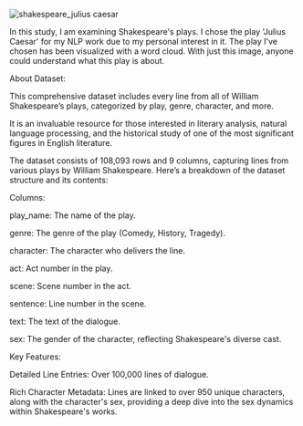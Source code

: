 ![shakespeare_julius caesar](https://github.com/Bilgehanyaylali/NLP_Shakespeare_plays/assets/151865735/3c1d4c0e-c119-4795-a41a-abb5aae48319)


In this study, I am examining Shakespeare's plays. I chose the play 'Julius Caesar' for my NLP work due to my personal interest in it. The play I've chosen has been visualized with a word cloud. With just this image, anyone could understand what this play is about.


About Dataset:

This comprehensive dataset includes every line from all of William Shakespeare’s plays, categorized by play, genre, character, and more.

It is an invaluable resource for those interested in literary analysis, natural language processing, and the historical study of one of the most significant figures in English literature. 

The dataset consists of 108,093 rows and 9 columns, capturing lines from various plays by William Shakespeare. Here’s a breakdown of the dataset structure and its contents:

Columns:

play_name: The name of the play.

genre: The genre of the play (Comedy, History, Tragedy).

character: The character who delivers the line.

act: Act number in the play.

scene: Scene number in the act.

sentence: Line number in the scene.

text: The text of the dialogue.

sex: The gender of the character, reflecting Shakespeare's diverse cast.

Key Features:

Detailed Line Entries: Over 100,000 lines of dialogue.

Rich Character Metadata: Lines are linked to over 950 unique characters, along with the character's sex, providing a deep dive into the sex dynamics within Shakespeare's works.

